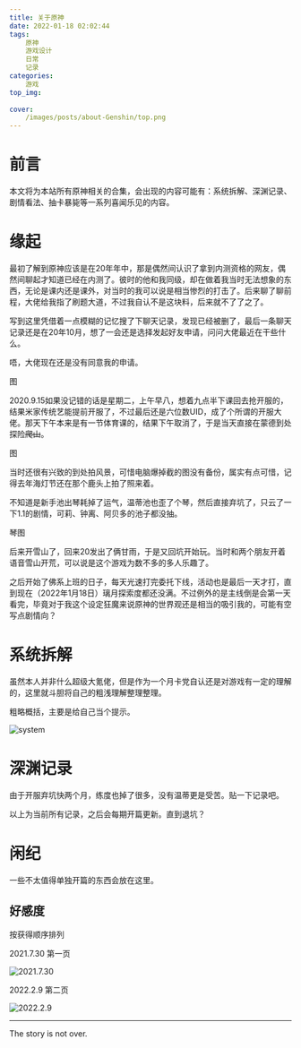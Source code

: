 ```yaml
---
title: 关于原神
date: 2022-01-18 02:02:44
tags:
    原神
    游戏设计
    日常
	记录
categories:
    游戏
top_img:
    
cover:
    /images/posts/about-Genshin/top.png
---
```


# 前言

本文将为本站所有原神相关的合集，会出现的内容可能有：系统拆解、深渊记录、剧情看法、抽卡暴毙等一系列喜闻乐见的内容。

# 缘起

最初了解到原神应该是在20年年中，那是偶然间认识了拿到内测资格的网友，偶然间聊起才知道已经在内测了。彼时的他和我同级，却在做着我当时无法想象的东西，无论是课内还是课外，对当时的我可以说是相当惨烈的打击了。后来聊了聊前程，大佬给我指了刷题大道，不过我自认不是这块料，后来就不了了之了。

写到这里凭借着一点模糊的记忆搜了下聊天记录，发现已经被删了，最后一条聊天记录还是在20年10月，想了一会还是选择发起好友申请，问问大佬最近在干些什么。

唔，大佬现在还是没有同意我的申请。

图

2020.9.15如果没记错的话是星期二，上午早八，想着九点半下课回去抢开服的，结果米家传统艺能提前开服了，不过最后还是六位数UID，成了个所谓的开服大佬。那天下午本来是有一节体育课的，结果下午取消了，于是当天直接在蒙德到处探险~~爬山~~。

图

当时还很有兴致的到处拍风景，可惜电脑爆掉截的图没有备份，属实有点可惜，记得去年海灯节还在那个鹿头上拍了照来着。

不知道是新手池出琴耗掉了运气，温蒂池也歪了个琴，然后直接弃坑了，只云了一下1.1的剧情，可莉、钟离、阿贝多的池子都没抽。

琴图

后来开雪山了，回来20发出了俩甘雨，于是又回坑开始玩。当时和两个朋友开着语音雪山开荒，可以说是这个游戏为数不多的多人乐趣了。

之后开始了佛系上班的日子，每天光速打完委托下线，活动也是最后一天才打，直到现在（2022年1月18日）璃月探索度都还没满。不过例外的是主线倒是会第一天看完，毕竟对于我这个设定狂魔来说原神的世界观还是相当的吸引我的，可能有空写点剧情向？

# 系统拆解

虽然本人并非什么超级大氪佬，但是作为一个月卡党自认还是对游戏有一定的理解的，这里就斗胆将自己的粗浅理解整理整理。

粗略概括，主要是给自己当个提示。

![system](/images/posts/about-Genshin/system.png)

# 深渊记录

由于开服弃坑快两个月，练度也掉了很多，没有温蒂更是受苦。贴一下记录吧。



以上为当前所有记录，之后会每期开篇更新。直到退坑？



# 闲纪

一些不太值得单独开篇的东西会放在这里。

## 好感度

按获得顺序排列

2021.7.30 第一页

![2021.7.30](/images/posts/about-Genshin/2021.7.30.png)

2022.2.9  第二页

![2022.2.9](/images/posts/about-Genshin/2022.2.9.png)

<!-- more -->

---

The story is not over.

